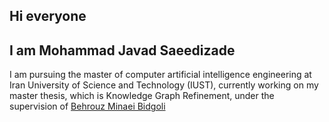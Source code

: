 ## Hi everyone
## I am Mohammad Javad Saeedizade<br>
I am pursuing the master of computer artificial intelligence engineering at Iran University of Science and Technology (IUST), currently working on my master thesis, which is Knowledge Graph Refinement, under the supervision of [Behrouz Minaei Bidgoli](http://minaei.iust.ac.ir/)
